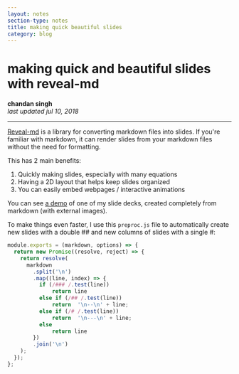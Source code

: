 ```yaml
---
layout: notes
section-type: notes
title: making quick beautiful slides
category: blog
---
```



# making quick and beautiful slides with reveal-md
**chandan singh**  
*last updated jul 10, 2018*

---

[Reveal-md](https://github.com/webpro/reveal-md) is a library for converting markdown files into slides. If you're familiar with markdown, it can render slides from your markdown files without the need for formatting.

This has 2 main benefits:

1. Quickly making slides, especially with many equations
2. Having a 2D layout that helps keep slides organized
3. You can easily embed webpages / interactive animations

You can see [a demo](https://csinva.github.io/pres/189/#/) of one of my slide decks, created completely from markdown (with external images). 

To make things even faster, I use this `preproc.js` file to automatically  create new slides with a double \## and new columns of slides with a single \#:

```javascript
module.exports = (markdown, options) => {
  return new Promise((resolve, reject) => {
    return resolve(
      markdown
        .split('\n')
        .map((line, index) => {
          if (/### /.test(line))
              return line
          else if (/## /.test(line)) 
              return  '\n--\n' + line;
          else if (/# /.test(line)) 
              return  '\n---\n' + line;
          else
              return line
        })
        .join('\n')
    );
  });
};
```